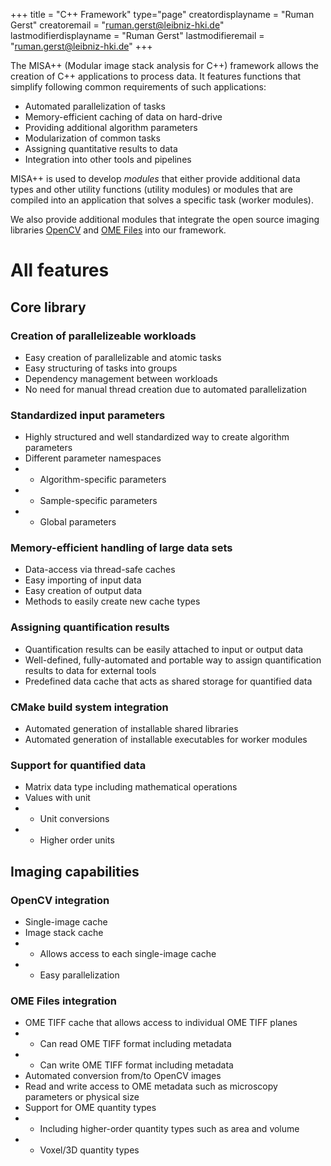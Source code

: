 +++
title = "C++ Framework"
type="page"
creatordisplayname = "Ruman Gerst"
creatoremail = "ruman.gerst@leibniz-hki.de"
lastmodifierdisplayname = "Ruman Gerst"
lastmodifieremail = "ruman.gerst@leibniz-hki.de"
+++

The MISA++ (Modular image stack analysis for C++) framework allows the creation of C++ applications to process data. It features functions that simplify following common requirements of such applications:

* Automated parallelization of tasks
* Memory-efficient caching of data on hard-drive
* Providing additional algorithm parameters
* Modularization of common tasks
* Assigning quantitative results to data
* Integration into other tools and pipelines

MISA++ is used to develop *modules* that either provide additional data types and other utility functions (utility modules) or modules that are compiled into an application that solves a specific task (worker modules).

We also provide additional modules that integrate the open source imaging libraries [OpenCV](http://opencv.org/) and [OME Files](https://www.openmicroscopy.org/ome-files/) into our framework.

# All features

## Core library

### Creation of parallelizeable workloads

* Easy creation of parallelizable and atomic tasks
* Easy structuring of tasks into groups
* Dependency management between workloads
* No need for manual thread creation due to automated parallelization

### Standardized input parameters

* Highly structured and well standardized way to create algorithm parameters
* Different parameter namespaces
* * Algorithm-specific parameters
* * Sample-specific parameters
* * Global parameters

### Memory-efficient handling of large data sets

* Data-access via thread-safe caches
* Easy importing of input data
* Easy creation of output data
* Methods to easily create new cache types

### Assigning quantification results

* Quantification results can be easily attached to input or output data
* Well-defined, fully-automated and portable way to assign quantification results to data for external tools
* Predefined data cache that acts as shared storage for quantified data

### CMake build system integration

* Automated generation of installable shared libraries
* Automated generation of installable executables for worker modules

### Support for quantified data

* Matrix data type including mathematical operations
* Values with unit
* * Unit conversions
* * Higher order units

## Imaging capabilities

### OpenCV integration

* Single-image cache
* Image stack cache
* * Allows access to each single-image cache
* * Easy parallelization

### OME Files integration

* OME TIFF cache that allows access to individual OME TIFF planes
* * Can read OME TIFF format including metadata
* * Can write OME TIFF format including metadata
* Automated conversion from/to OpenCV images
* Read and write access to OME metadata such as microscopy parameters or physical size
* Support for OME quantity types
* * Including higher-order quantity types such as area and volume
* * Voxel/3D quantity types
